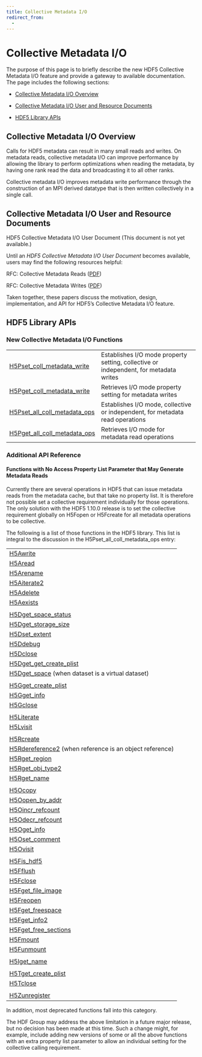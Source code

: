 ```yaml
---
title: Collective Metadata I/O
redirect_from:
  - 
---
```


# Collective Metadata I/O

The purpose of this page is to briefly describe the new HDF5 Collective Metadata I/O feature and provide a gateway to available documentation. The page includes the following sections:

* <a href="#overview">Collective Metadata I/O Overview</a>

* <a href="#resource">Collective Metadata I/O User and Resource Documents</a>

* <a href="#apis">HDF5 Library APIs</a>

<h2 id="overview">Collective Metadata I/O Overview</h2>

Calls for HDF5 metadata can result in many small reads and writes. On metadata reads, collective metadata I/O can improve performance by allowing the library to perform optimizations when reading the metadata, by having one rank read the data and broadcasting it to all other ranks.

Collective metadata I/O improves metadata write performance through the construction of an MPI derived datatype that is then written collectively in a single call.

<h2 id="resource">Collective Metadata I/O User and Resource Documents</h2>

HDF5 Collective Metadata I/O User Document (This document is not yet available.)

Until an *HDF5 Collective Metadata I/O User Document* becomes available, users may find the following resources helpful:

RFC: Collective Metadata Reads ([PDF]([1]/RFC-CollectiveMetadataReads.pdf))

RFC: Collective Metadata Writes ([PDF]([1]/RFC-CollectiveMetadataWrites.pdf))

Taken together, these papers discuss the motivation, design, implementation, and API for HDF5’s Collective Metadata I/O feature.

<h2 id="apis">HDF5 Library APIs</h2>

### New Collective Metadata I/O Functions

|                   |                                                              |
| ----------------- | ------------------------------------------------------------ |
| [H5Pset_coll_metadata_write]([2]/group___f_a_p_l.html#ga6380f9929cf42c8203813f7e72dde35c) | Establishes I/O mode property setting, collective or independent, for metadata writes |
| [H5Pget_coll_metadata_write]([2]/group___f_a_p_l.html#gac83ab4e788a5b6e0d578f40ca67d8d00) | Retrieves I/O mode property setting for metadata writes | 
| [H5Pset_all_coll_metadata_ops]([2]/group___g_a_p_l.html#ga5bc0b1fc7e1e3961bf0b441e722949eb) | Establishes I/O mode, collective or independent, for metadata read operations | 
| [H5Pget_all_coll_metadata_ops]([2]/group___g_a_p_l.html#ga8792cbe7eeace1382f588ed12a92092a) | Retrieves I/O mode for metadata read operations |

### Additional API Reference

#### Functions with No Access Property List Parameter that May Generate Metadata Reads

Currently there are several operations in HDF5 that can issue metadata reads from the metadata cache, but that take no property list. It is therefore not possible set a collective requirement individually for those operations. The only solution with the HDF5 1.10.0 release is to set the collective requirement globally on H5Fopen or H5Fcreate for all metadata operations to be collective.

The following is a list of those functions in the HDF5 library. This list is integral to the discussion in the H5Pset_all_coll_metadata_ops entry:

|                   |
| ----------------- |
| [H5Awrite]([2]/group___h5_a.html#gab70871e205d57450c83efd9912be2b5c) |
| [H5Aread]([2]/group___h5_a.html#gaacb27a997f7c98e8a833d0fd63b58f1c) |
| [H5Arename]([2]/group___h5_a.html#ga490dcd6db246c1fda7295badfce28203) |
| [H5Aiterate2]([2]/group___h5_a.html#ga9315a22b60468b6e996559b1b8a77251) |
| [H5Adelete]([2]/group___h5_a.html#gada9fa3d6db52329f1fd55662de6ff6ba) |
| [H5Aexists]([2]/group___h5_a.html#ga293b5be270d90cd5e47f782ca9aec80b) |
|  |
| [H5Dget_space_status]([2]/group___h5_d.html#ga7639ef5c12cb906c71670ce73b856a4c) |
| [H5Dget_storage_size]([2]/group___h5_d.html#gafb249479a493e80891f0c7f5d8a91b00) |
| [H5Dset_extent]([2]/group___h5_d.html#gad31e1e0129f4520c531ce524de2a056f) |
| [H5Ddebug](url) |
| [H5Dclose]([2]/group___h5_d.html#gae47c3f38db49db127faf221624c30609) |
| [H5Dget_get_create_plist](url) |
| [H5Dget_space]([2]/group___h5_d.html#gad42a46be153d895d8c28a11ebf5a0d0a) (when dataset is a virtual dataset) |
|  |
| [H5Gget_create_plist]([2]/group___h5_g.html#ga0b959a53cbffa48f5d68ce33b43b7ed8) |
| [H5Gget_info]([2]/group___j_h5_g.html#gaece6d1057c42630d336dad0f3915b337) |
| [H5Gclose]([2]/group___h5_g.html#ga8dbe20b390d2504f0bd3589ed8f4e221) |
|  |
| [H5Literate]([2]/group___j_h5_l.html#ga4e9e84159546db7f17d3d0c6ee709371) |
| [H5Lvisit]([2]/group___t_r_a_v.html#gac0558936502924d9e898d8b6e041ed69) |
|  |
| [H5Rcreate]([2]/group___h5_r.html#ga0ac6997b5de26b11d91a95de2869950d) |
| [H5Rdereference2]([2]/group___h5_r.html#ga9b09586f7b6ec708434dd8f95f58a9b7) (when reference is an object reference) |
| [H5Rget_region]([2]/group___h5_r.html#ga1702d609e85b9edd3d1e526a0276484f) |
| [H5Rget_obj_type2]([2]/group___h5_r.html#ga766e39a76bcdd68dc514425353eff807) |
| [H5Rget_name]([2]/group___h5_r.html#ga4c112c388f697324270fd085100dccaa) |
|  |
| [H5Ocopy]([2]/group___h5_o.html#gaa94449be6f67f499be5ddd3fc44f4225) |
| [H5Oopen_by_addr]([2]/group___h5_o.html#ga137f3823adab4daaaf8fe87b40453fa2) |
| [H5Oincr_refcount]([2]/group___h5_o.html#ga2086bad6c3cd2a711c306a48c093ff55) |
| [H5Odecr_refcount]([2]/group___h5_o.html#ga60c20da5e244c28a653d4fa23d316b44) |
| [H5Oget_info]([2]/group___h5_o.html#gaf4f302a33faba9e1c2b5f64c62ca4ed5) |
| [H5Oset_comment]([2]/group___h5_o.html#ga8b5cf8e916204e29616516046121f631) |
| [H5Ovisit]([2]/group___h5_o.html#ga5ce86255fcc34ceaf84a62551cd24233) |
|  |
| [H5Fis_hdf5]([2]/group___h5_f.html#ga6055c2ea3438bd4aaf221eba66843225) |
| [H5Fflush]([2]/group___h5_f.html#gae686870f0a276c4d06bbc667b2c24124) |
| [H5Fclose]([2]/group___h5_f.html#gac55cd91d80822e4f8c2a7f04ea71b124) |
| [H5Fget_file_image]([2]/group___h5_f.html#gadc53f4e76b1199cb5d2a8cb7fbb114ad) |
| [H5Freopen]([2]/group___h5_f.html#ga3f213eb05c5419d63ba168c30036e47b) |
| [H5Fget_freespace]([2]/group___h5_f.html#ga3ef2673183567543346668a8f1eca2e9) |
| [H5Fget_info2]([2]/group___h5_f.html#gaced8c09c1559636a9c3f33dff3f4520e) |
| [H5Fget_free_sections]([2]/group___h5_f.html#gab9cbf1a45f9dcda34b43f985b7848434) |
| [H5Fmount]([2]/group___h5_f.html#ga7c4865fd36ee25d839725252150bb53b) |
| [H5Funmount]([2]/group___h5_f.html#gae8f807d3f04a33f132ffb6c5295e897f) |
|  |
| [H5Iget_name]([2]/group___h5_i.html#ga9c84a8dc29566b82b6d1ff7a6e6828f1) |
|  |
| [H5Tget_create_plist]([2]/group___h5_t.html#ga6802c22c6e90216aa839a4a83909a54c) |
| [H5Tclose]([2]/group___h5_t.html#gafcba4db244f6a4d71e99c6e72b8678f0) |
|  |
| [H5Zunregister]([^2]/group___h5_z.html#ga6b8bcdde70c9256c50c7c62ba66380f8) |

In addition, most deprecated functions fall into this category.

The HDF Group may address the above limitation in a future major release, but no decision has been made at this time. Such a change might, for example, include adding new versions of some or all the above functions with an extra property list parameter to allow an individual setting for the collective calling requirement.

[1]: https://docs.hdfgroup.org/hdf5/rfc
[2]: https://portal.hdfgroup.org/hdf5/develop
